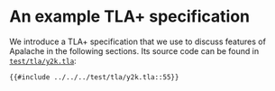# An example TLA+ specification

We introduce a TLA+ specification that we use to discuss features of Apalache in
the following sections. Its source code can be found in
[`test/tla/y2k.tla`](https://github.com/apalache-mc/apalache/blob/main/test/tla/y2k.tla):

```tla
{{#include ../../../test/tla/y2k.tla::55}}
```
